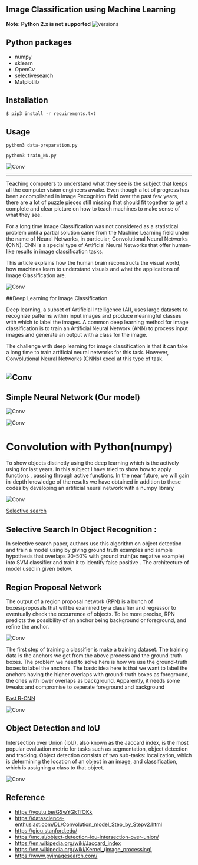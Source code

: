 ## Image Classification using Machine Learning
**Note: Python 2.x is not supported**
<img src="https://camo.githubusercontent.com/ba2171fe9ab58bba2f169b740c35c26bd3cb4241/68747470733a2f2f696d672e736869656c64732e696f2f707970692f707976657273696f6e732f70796261646765732e737667" alt="versions" data-canonical-src="https://img.shields.io/pypi/pyversions/pybadges.svg" style="max-width:100%;">

## Python packages
* numpy
* sklearn
* OpenCv
* selectivesearch
* Matplotlib






## Installation ##
>
    
    $ pip3 install -r requirements.txt



## Usage
  


```python3 data-preparation.py```  

```python3 train_NN.py```  

![Conv](test/Figure_1.png)

-----------------------------------------------------------------------------------------------------------------------------
Teaching computers to understand what they see is the subject that keeps all the computer vision engineers awake. Even though a lot of progress has been accomplished in Image Recognition field over the past few years, there are a lot of puzzle pieces still missing that should fit together to get a complete and clear picture on how to teach machines to make sense of what they see.

For a long time Image Classification was not considered as a statistical problem until a partial solution came from the Machine Learning field under the name of Neural Networks, in particular, Convolutional Neural Networks (CNN). CNN is a special type of Artificial Neural Networks that offer human-like results in image classification tasks.

This article explains how the human brain reconstructs the visual world, how machines learn to understand visuals and what the applications of Image Classification are.

![Conv](test/albert.png)

##Deep Learning for Image Classification

Deep learning, a subset of Artificial Intelligence (AI), uses large datasets to recognize patterns within input images and produce meaningful classes with which to label the images. A common deep learning method for image classification is to train an Artificial Neural Network (ANN) to process input images and generate an output with a class for the image.

The challenge with deep learning for image classification is that it can take a long time to train artificial neural networks for this task. However, Convolutional Neural Networks (CNNs) excel at this type of task.

![Conv](test/deep.png)
-----------------------------------------------------------------
## Simple Neural Network  (Our model)

![Conv](test/nn.jpeg)

![Conv](test/def.jpg)

# Convolution with Python(numpy)


To show objects distinctly using the deep learning which is the actively using for last years. In this subject I have tried to show how to apply functions , passing through active functions. In the near future, we will gain in-depth knowledge of the results we have obtained in addition to these codes by developing an artificial neural network with a numpy library

![Conv](test/f.gif)


[Selective search](http://www.huppelen.nl/publications/selectiveSearchDraft.pdf)

## Selective Search In Object Recognition :

In selective search paper, authors use this algorithm on object detection and train a model using by giving ground truth examples and sample hypothesis that overlaps 20-50% with ground truth(as negative example) into SVM classifier and train it to identify false positive . The architecture of model used in given below.

## Region Proposal Network

The output of a region proposal network (RPN) is a bunch of boxes/proposals that will be examined by a classifier and regressor to eventually check the occurrence of objects. To be more precise, RPN predicts the possibility of an anchor being background or foreground, and refine the anchor.

![Conv](test/cnn.jpeg)

The first step of training a classifier is make a training dataset. The training data is the anchors we get from the above process and the ground-truth boxes. The problem we need to solve here is how we use the ground-truth boxes to label the anchors. The basic idea here is that we want to label the anchors having the higher overlaps with ground-truth boxes as foreground, the ones with lower overlaps as background. Apparently, it needs some tweaks and compromise to seperate foreground and background

[Fast R-CNN](https://arxiv.org/pdf/1504.08083.pdf)

![Conv](test/sel.png)

## Object Detection and IoU

Intersection over Union (IoU), also known as the Jaccard index, is the most popular evaluation metric for tasks such as segmentation, object detection and tracking. Object detection consists of two sub-tasks: localization, which is determining the location of an object in an image, and classification, which is assigning a class to that object. 

![Conv](test/iou.jpg)

## Reference
* https://youtu.be/GSwYGkTfOKk
* https://datascience-enthusiast.com/DL/Convolution_model_Step_by_Stepv2.html
* https://giou.stanford.edu/
* https://mc.ai/object-detection-iou-intersection-over-union/
* https://en.wikipedia.org/wiki/Jaccard_index
* https://en.wikipedia.org/wiki/Kernel_(image_processing)
* https://www.pyimagesearch.com/
